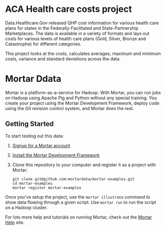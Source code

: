
# ACA Health care costs project

Data.Healthcare.Gov released QHP cost information for various health care plans for states in the Federally-Facilitated and State-Partnership Marketplaces. The data is available in a variety of formats and lays out costs for various levels of health care plans (Gold, Silver, Bronze and Catastrophe) for different categories.

This project looks at the costs, calculates averages, maximum and minimum costs, variance and standard deviations across the data.

# Mortar Ddata
Mortar is a platform-as-a-service for Hadoop.  With Mortar, you can run jobs on Hadoop using Apache Pig and Python without any special training.  You create your project using the Mortar Development Framework, deploy code using the Git revision control system, and Mortar does the rest.

## Getting Started

To start testing out this data:

1. [Signup for a Mortar account](https://app.mortardata.com/signup)
1. [Install the Mortar Development Framework](http://help.mortardata.com/#!/install_mortar_development_framework)
1.  Clone this repository to your computer and register it as a project with Mortar:

        git clone git@github.com:mortardata/mortar-examples.git
        cd mortar-examples
        mortar register mortar-examples

Once you've setup the project, use the `mortar illustrate` command to show data flowing through a given script.  Use `mortar run` to run the script on a Hadoop cluster.

For lots more help and tutorials on running Mortar, check out the [Mortar Help](http://help.mortardata.com/) site.


